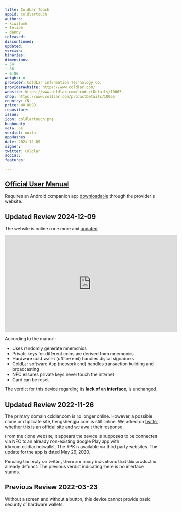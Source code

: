 ```yaml
---
title: ColdLar Touch
appId: coldlartouch
authors:
- kiwilamb
- felipe
- danny
released: 
discontinued: 
updated: 
version: 
binaries: 
dimensions:
- 54
- 86
- 0.86
weight: 6
provider: ColdLar Information Technology Co.
providerWebsite: https://www.coldlar.com/
website: https://www.coldlar.com/productDetails/10065
shop: https://www.coldlar.com/productDetails/10065
country: CN
price: 40.8USD
repository: 
issue: 
icon: coldlartouch.png
bugbounty: 
meta: ok
verdict: noita
appHashes: 
date: 2024-12-09
signer: 
twitter: Coldlar
social: 
features: 

---
```


## [Official User Manual](https://www.coldlar.com/en/help/manual)
Requires an Android companion app [downloadable](https://www.coldlar.com/en/download) through the provider's website.

## Updated Review 2024-12-09

The website is online once more and [updated](https://www.coldlar.com/en/announcement/10000002?type=1).

<iframe width="560" height="315" src="https://www.youtube.com/embed/XfiHY7F9ulg" title="YouTube video player" frameborder="0" allow="accelerometer; autoplay; clipboard-write; encrypted-media; gyroscope; picture-in-picture; web-share" referrerpolicy="strict-origin-when-cross-origin" allowfullscreen></iframe>

According to the manual: 

- Uses randomly generate mnemonics
- Private keys for different coins are derived from mnemonics
- Hardware cold wallet (offline end) handles digital signatures
- ColdLar software App (network end) handles transaction building and broadcasting
- NFC ensures private keys never touch the internet
- Card can be reset

The verdict for this device regarding its **lack of an interface**, is unchanged.


## Updated Review 2022-11-26

The primary domain coldlar.com is no longer online. However, a possible clone or duplicate site, hengshengjia.com is still online. We asked on [twitter](https://twitter.com/dannybuntu/status/1596363404440383488) whether this is an official site and we await their response.

From the clone website, it appears the device is supposed to be connected via NFC to an already non-existing Google Play app with id=com.coldlar.hotwallet. The APK is available via third party websites. The update for the app is dated May 29, 2020. 

Pending the reply on twitter, there are many indications that this product is already defunct. The previous verdict indicating there is no interface stands. 

## Previous Review 2022-03-23

Without a screen and without a button, this device cannot provide basic security of hardware wallets.
